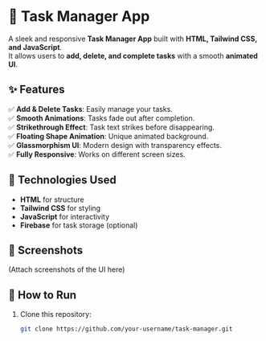 # 📝 Task Manager App

A sleek and responsive **Task Manager App** built with **HTML, Tailwind CSS, and JavaScript**.  
It allows users to **add, delete, and complete tasks** with a smooth **animated UI**.

## ✨ Features

✅ **Add & Delete Tasks**: Easily manage your tasks.  
✅ **Smooth Animations**: Tasks fade out after completion.  
✅ **Strikethrough Effect**: Task text strikes before disappearing.  
✅ **Floating Shape Animation**: Unique animated background.  
✅ **Glassmorphism UI**: Modern design with transparency effects.  
✅ **Fully Responsive**: Works on different screen sizes.  

## 🔧 Technologies Used

- **HTML** for structure  
- **Tailwind CSS** for styling  
- **JavaScript** for interactivity  
- **Firebase** for task storage (optional)  

## 📸 Screenshots  

(Attach screenshots of the UI here)

## 🚀 How to Run

1. Clone this repository:
   ```bash
   git clone https://github.com/your-username/task-manager.git
